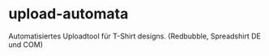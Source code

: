 # upload-automata
Automatisiertes Uploadtool für T-Shirt designs. (Redbubble, Spreadshirt DE und COM)

